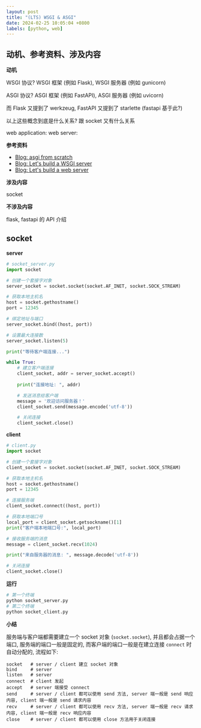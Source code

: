```yaml
---
layout: post
title: "(LTS) WSGI & ASGI"
date: 2024-02-25 10:05:04 +0800
labels: [python, web]
---
```


## 动机、参考资料、涉及内容

**动机**

WSGI 协议? WSGI 框架 (例如 Flask), WSGI 服务器 (例如 gunicorn)

ASGI 协议? ASGI 框架 (例如 FastAPI), ASGI 服务器 (例如 uvicorn)

而 Flask 又提到了 werkzeug, FastAPI 又提到了 starlette (fastapi 基于此?)

以上这些概念到底是什么关系? 跟 socket 又有什么关系

web application:
web server:

**参考资料**

- [Blog: asgi from scratch](https://shenli.dev/2020/06/20/asgi-from-scratch.html)
- [Blog: Let's build a WSGI server](https://csrgxtu.github.io/2020/03/22/Let-s-build-a-WSGI-server/)
- [Blog: Let's build a web server](https://ruslanspivak.com/lsbaws-part1/)

**涉及内容**

socket

**不涉及内容**

flask, fastapi 的 API 介绍

## socket

**server**

```python
# socket_server.py
import socket

# 创建一个套接字对象
server_socket = socket.socket(socket.AF_INET, socket.SOCK_STREAM)

# 获取本地主机名
host = socket.gethostname()
port = 12345

# 绑定地址与端口
server_socket.bind((host, port))

# 设置最大连接数
server_socket.listen(5)

print("等待客户端连接...")

while True:
    # 建立客户端连接
    client_socket, addr = server_socket.accept()
    
    print("连接地址: ", addr)

    # 发送消息给客户端
    message = '欢迎访问服务器！'
    client_socket.send(message.encode('utf-8'))

    # 关闭连接
    client_socket.close()
```

**client**

```python
# client.py
import socket

# 创建一个套接字对象
client_socket = socket.socket(socket.AF_INET, socket.SOCK_STREAM)

# 获取本地主机名
host = socket.gethostname()
port = 12345

# 连接服务端
client_socket.connect((host, port))

# 获取本地端口号
local_port = client_socket.getsockname()[1]
print("客户端本地端口号:", local_port)

# 接收服务端的消息
message = client_socket.recv(1024)

print("来自服务器的消息: ", message.decode('utf-8'))

# 关闭连接
client_socket.close()
```

**运行**

```python
# 第一个终端
python socket_server.py
# 第二个终端
python socket_client.py
```

**小结**

服务端与客户端都需要建立一个 socket 对象 (`socket.socket`), 并且都会占据一个端口, 服务端的端口一般是固定的, 而客户端的端口一般是在建立连接 `connect` 时自动分配的, 流程如下: 

```
socket   # server / client 建立 socket 对象
bind     # server
listen   # server
connect  # client 发起
accept   # server 端接受 connect
send     # server / client 都可以使用 send 方法, server 端一般是 send 响应内容, client 端一般是 send 请求内容
recv     # server / client 都可以使用 recv 方法, server 端一般是 recv 请求内容, client 端一般是 recv 响应内容
close    # server / client 都可以使用 close 方法用于关闭连接
```
